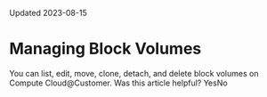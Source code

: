 Updated 2023-08-15
# Managing Block Volumes
You can list, edit, move, clone, detach, and delete block volumes on Compute Cloud@Customer.
Was this article helpful?
YesNo


